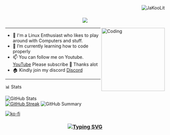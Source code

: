 <p align="right"> <img src="https://komarev.com/ghpvc/?username=JaKooLit&label=Profile%20views&color=0e75b6&size=24&style=flat" alt="JaKooLit" /> </p>

<h3 align="center">
  <img src="https://readme-typing-svg.herokuapp.com/?font=Righteous&size=35&center=true&vCenter=true&width=1600&height=70&duration=4000&lines=Hello+There!+I'm+Jay+" />
</h3>


<img align="right" alt="Coding" width="200" src="https://user-images.githubusercontent.com/74038190/212750999-42ff8a64-dad8-4772-9648-849968543991.gif">

---

- 🔭 I'm a Linux Enthusiast who likes to play around with Computers and stuff.
- 🌱 I’m currently learning how to code properly
- 📫 You can follow me on Youtube. [YouTube](https://www.youtube.com/@Ja.KooLit) Please subscribe 🤩 Thanks alot 
- 🏠 Kindly join my discord [Discord](https://discord.gg/V2SJ92vbEN)
---

📊 Stats

![GitHub Stats](http://github-profile-summary-cards.vercel.app/api/cards/stats?username=JaKooLit&theme=tokyonight)  
[![GitHub Streak](https://github-readme-streak-stats.herokuapp.com?user=JaKooLit&theme=tokyonight&hide_border=true&date_format=j%20M%5B%20Y%5D&exclude_days=Sun&card_width=500&type=png)](https://git.io/streak-stats)
![GitHub Summary](http://github-profile-summary-cards.vercel.app/api/cards/profile-details?username=JaKooLit&theme=tokyonight)

[![ko-fi](https://ko-fi.com/img/githubbutton_sm.svg)](https://ko-fi.com/jakoolit)


<h3 align="center">
  
  [![Typing SVG](https://readme-typing-svg.herokuapp.com?font=Fantasque+Sans+Mono&weight=700&size=24&pause=1000&color=0e75b6&center=true&width=446&lines=Thank+you+for+visiting!+%F0%9F%91%8D)](https://git.io/typing-svg)

</h3>
